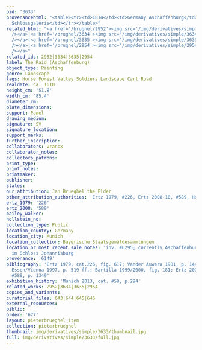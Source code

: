 ```yaml
---
pid: '3633'
provenancehtml: "<table><tr><td>1814</td><td>Germany Aschaffenburg</td><td>From the
  Schlossgalerie</td></tr></table>"
related_html: "<a href='/brughel/2952'><img src='/img/derivatives/simple/2952/thumbnail.jpg'
  /></a>|<a href='/brughel/3634'><img src='/img/derivatives/simple/3634/thumbnail.jpg'
  /></a>|<a href='/brughel/3635'><img src='/img/derivatives/simple/3635/thumbnail.jpg'
  /></a>|<a href='/brughel/2954'><img src='/img/derivatives/simple/2954/thumbnail.jpg'
  /></a>"
related_ids: 2952|3634|3635|2954
label: The Raid (Aschaffenburg)
object_type: Painting
genre: Landscape
tags: Horse Forest Valley Soldiers Landscape Cart Road
realdate: ca. 1610
height_cm: '51.8'
width_cm: '85.4'
diameter_cm:
plate_dimensions:
support: Panel
drawing_medium:
signature: SV
signature_location:
support_marks:
further_inscription:
collaborators: vrancx
collaborator_notes:
collectors_patrons:
print_type:
print_notes:
printmaker:
publisher:
states:
our_attribution: Jan Brueghel the Elder
other_attribution_authorities: 'Ertz 1979, #226, Ertz 2008-10, #589, Honig database'
ertz_1979: '226'
ertz_2008: '589'
bailey_walker:
hollstein_no:
collection_type: Public
location_country: Germany
location_city: Munich
location_collection: Bayerische Staatsgemäldesammlungen
location_or_most_recent_sale_notes: 'inv. #6295; currently Aschaffenburg, Staatsgalerie
  im Schloss Johannisburg'
provenance: '6149'
bibliography: 'Ertz 1979, cat.226, fig. 617; Vander Auwera 1981, p. 144, note 14;
  Essen/Vienna 1997, p. 519 ff.; Bartilla 1999/2000, fig. 181; Ertz 2008-10, cat.
  #589, p. 1349'
exhibition_history: 'Munich 2013, cat. #58, p.294'
related_works: 2952|3634|3635|2954
copies_and_variants:
curatorial_files: 643|644|645|646
external_resources:
biblio:
order: '677'
layout: pieterbrueghel_item
collection: pieterbrueghel
thumbnail: img/derivatives/simple/3633/thumbnail.jpg
full: img/derivatives/simple/3633/full.jpg
---
```

